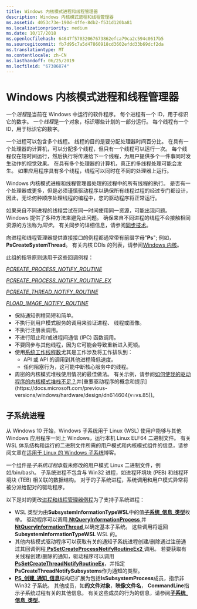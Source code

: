```yaml
---
title: Windows 内核模式进程和线程管理器
description: Windows 内核模式进程和线程管理器
ms.assetid: 4053c73e-190d-4ffe-8db2-f531d120ba81
ms.localizationpriority: medium
ms.date: 10/17/2018
ms.openlocfilehash: 64647f57032067673862efca79ca2c594c0617b5
ms.sourcegitcommit: fb7d95c7a5d47860918cd3602efdd33b69dcf2da
ms.translationtype: MT
ms.contentlocale: zh-CN
ms.lasthandoff: 06/25/2019
ms.locfileid: "67386874"
---
```

# <a name="windows-kernel-mode-process-and-thread-manager"></a>Windows 内核模式进程和线程管理器


一个*进程*是当前在 Windows 中运行的软件程序。 每个进程有一个 ID，用于标识它的数字。 一个*线程*是一个对象，标识哪些计划的一部分运行。 每个线程有一个 ID，用于标识它的数字。

一个进程可以包含多个线程。 线程的目的是要分配处理器时间百分比。 在具有一个处理器的计算机，可以分配多个线程，但只有一个线程可以运行一次。 每个线程仅在短时间运行，然后执行将传递给下一个线程，为用户提供多个一件事同时发生动作的视觉效果。 在具有多个处理器的计算机，真正的多线程处理可能会发生。 如果应用程序具有多个线程，线程可以同时在不同的处理器上运行。

Windows 内核模式进程和线程管理器处理的过程中的所有线程的执行。 是否有一个处理器或更多，但是必须谨慎驱动程序以确保所有线程过程的经过专门都设计，因此，无论何种顺序处理线程的编程中，您的驱动程序将正常运行。

如果来自不同进程的线程尝试在同一时间使用同一资源，可能出现问题。 Windows 提供了多种方法来避免此问题。 确保来自不同进程的线程不会接触相同资源的方法称为*同步*。 有关同步的详细信息，请参阅[同步技术](synchronization-techniques.md)。

向进程和线程管理器提供直接接口的例程都通常带有前缀字母"**Ps**"; 例如， **PsCreateSystemThread**。 有关内核 DDIs 的列表，请参阅[Windows 内核](https://docs.microsoft.com/windows-hardware/drivers/ddi/content/_kernel/)。

此组的指导原则适用于这些回调例程：

[_PCREATE_PROCESS_NOTIFY_ROUTINE_](https://docs.microsoft.com/windows-hardware/drivers/ddi/content/ntddk/nc-ntddk-pcreate_process_notify_routine)

[_PCREATE_PROCESS_NOTIFY_ROUTINE_EX_](https://docs.microsoft.com/windows-hardware/drivers/ddi/content/ntddk/nc-ntddk-pcreate_process_notify_routine_ex)

[_PCREATE_THREAD_NOTIFY_ROUTINE_](https://docs.microsoft.com/windows-hardware/drivers/ddi/content/ntddk/nc-ntddk-pcreate_thread_notify_routine)

[_PLOAD_IMAGE_NOTIFY_ROUTINE_](https://docs.microsoft.com/windows-hardware/drivers/ddi/content/ntddk/nc-ntddk-pload_image_notify_routine)

-    保持通知例程简短和简单。
-    不执行到用户模式服务的调用来验证进程、 线程或图像。 
-    不执行注册表调用。 
-    不进行阻止和/或进程间通信 (IPC) 函数调用。 
-    不要同步与其他线程，因为它可能会导致重新进入死锁。 
-    使用[系统工作线程数](https://docs.microsoft.com/windows-hardware/drivers/kernel/system-worker-threads)尤其是工作涉及将工作排队到： 
        -    API 或 API 的调用到其他进程降低速度。
        -    任何阻塞行为，这可能中断核心服务中的线程。 
-    周密的内核模式堆栈使用情况的最佳做法。 有关示例，请参阅[如何使我的驱动程序的内核模式堆栈不足？](https://docs.microsoft.com/previous-versions/windows/hardware/design/dn613940(v=vs.85))并[重要驱动程序的概念和提示](https://docs.microsoft.com/previous-versions/windows/hardware/design/dn614604(v=vs.85))。


## <a name="subsystem-processes"></a>子系统进程


从 Windows 10 开始，Windows 子系统用于 Linux (WSL) 使用户能够与其他 Windows 应用程序一同上 Windows，运行本机 Linux ELF64 二进制文件。 有关 WSL 体系结构和运行的二进制文件所需的用户模式和内核模式组件的信息，请参阅文章在[适用于 Linux 的 Windows 子系统](https://go.microsoft.com/fwlink/p/?linkid=838012)博客。

一个组件是*子系统过程*承载未修改的用户模式 Linux 二进制文件，例如/bin/bash。 子系统进程不包含与 Win32 进程，如进程环境块 (PEB) 和线程环境块 (TEB) 相关联的数据结构。 对于的子系统进程，系统调用和用户模式异常将被分派给配对的驱动程序。

以下是对的更改[进程和线程管理器例程](https://docs.microsoft.com/windows-hardware/drivers/ddi/content/index)为了支持子系统进程：

-   WSL 类型为由**SubsystemInformationTypeWSL**中的值[**子系统\_信息\_类型**](https://docs.microsoft.com/windows-hardware/drivers/ddi/content/ntddk/ne-ntddk-_subsystem_information_type)枚举。 驱动程序可以调用[ **NtQueryInformationProcess** ](https://docs.microsoft.com/windows/desktop/api/winternl/nf-winternl-ntqueryinformationprocess)并[ **NtQueryInformationThread** ](https://docs.microsoft.com/windows/desktop/api/winternl/nf-winternl-ntqueryinformationthread)以确定基本子系统。 这些调用将返回**SubsystemInformationTypeWSL** WSL 的。
-   其他内核模式驱动程序可以获取有关的通知子系统进程创建/删除通过注册通过其回调例程[ **PsSetCreateProcessNotifyRoutineEx2** ](https://docs.microsoft.com/windows-hardware/drivers/ddi/content/ntddk/nf-ntddk-pssetcreateprocessnotifyroutineex2)调用。 若要获取有关线程创建/删除的通知，驱动程序可以调用[ **PsSetCreateThreadNotifyRoutineEx**](https://docs.microsoft.com/windows-hardware/drivers/ddi/content/ntddk/nf-ntddk-pssetcreatethreadnotifyroutineex)，并指定**PsCreateThreadNotifySubsystems**作为通知的类型。
-   [ **PS\_创建\_通知\_信息**](https://docs.microsoft.com/windows-hardware/drivers/ddi/content/ntddk/ns-ntddk-_ps_create_notify_info)结构已扩展为包括**IsSubsystemProcess**成员，指示非 Win32 子系统。 其他成员，如**的文件对象**，**映像文件名**， **CommandLine**指示子系统过程有关的其他信息。 有关这些成员的行为的信息，请参阅[**子系统\_信息\_类型**](https://docs.microsoft.com/windows-hardware/drivers/ddi/content/ntddk/ne-ntddk-_subsystem_information_type)。

 

 




